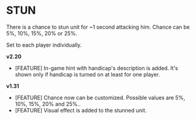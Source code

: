 # STUN

There is a chance to stun unit for ~1 second attacking him. Chance can be 5%, 10%, 15%, 20% or 25%.

Set to each player individually.

**v2.20**

* [FEATURE] In-game hint with handicap's description is added. It's shown only if handicap is turned on at least for one player.

**v1.31**

* [FEATURE] Chance now can be customized. Possible values are 5%, 10%, 15%, 20% and 25%..
* [FEATURE] Visual effect is added to the stunned unit.
